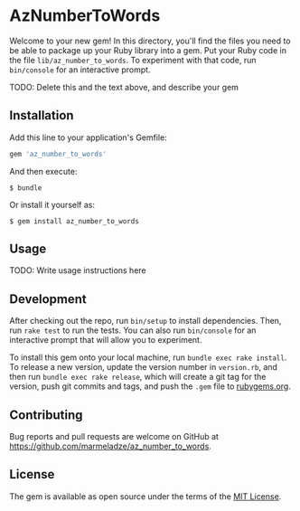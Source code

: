 # AzNumberToWords

Welcome to your new gem! In this directory, you'll find the files you need to be able to package up your Ruby library into a gem. Put your Ruby code in the file `lib/az_number_to_words`. To experiment with that code, run `bin/console` for an interactive prompt.

TODO: Delete this and the text above, and describe your gem

## Installation

Add this line to your application's Gemfile:

```ruby
gem 'az_number_to_words'
```

And then execute:

    $ bundle

Or install it yourself as:

    $ gem install az_number_to_words

## Usage

TODO: Write usage instructions here

## Development

After checking out the repo, run `bin/setup` to install dependencies. Then, run `rake test` to run the tests. You can also run `bin/console` for an interactive prompt that will allow you to experiment.

To install this gem onto your local machine, run `bundle exec rake install`. To release a new version, update the version number in `version.rb`, and then run `bundle exec rake release`, which will create a git tag for the version, push git commits and tags, and push the `.gem` file to [rubygems.org](https://rubygems.org).

## Contributing

Bug reports and pull requests are welcome on GitHub at https://github.com/marmeladze/az_number_to_words.

## License

The gem is available as open source under the terms of the [MIT License](https://opensource.org/licenses/MIT).
